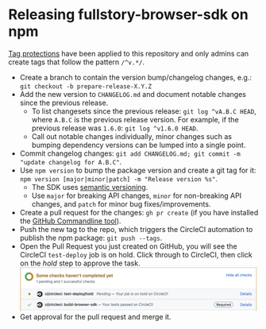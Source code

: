 # Releasing fullstory-browser-sdk on npm

[Tag protections](https://docs.github.com/en/repositories/managing-your-repositorys-settings-and-features/managing-repository-settings/configuring-tag-protection-rules) have been applied to this repository and only admins can create tags that follow the pattern `/^v.*/`.

- Create a branch to contain the version bump/changelog changes, e.g.: `git checkout -b prepare-release-X.Y.Z`
- Add the new version to `CHANGELOG.md` and document notable changes since the previous release.
  - To list changesets since the previous release: `git log ^vA.B.C HEAD`, where `A.B.C` is the previous release version. For example, if the previous release was `1.6.0`: `git log ^v1.6.0 HEAD`.
  - Call out notable changes individually, minor changes such as bumping dependency versions can be lumped into a single point.
- Commit changelog changes: `git add CHANGELOG.md; git commit -m "update changelog for A.B.C"`.
- Use `npm version` to bump the package version and create a git tag for it: `npm version [major|minor|patch] -m "Release version %s"`.
  - The SDK uses [semantic versioning](https://semver.org/).
  - Use `major` for breaking API changes, `minor` for non-breaking API changes, and `patch` for minor bug fixes/improvements.
- Create a pull request for the changes: `gh pr create` (if you have installed the [GitHub Commandline tool](https://cli.github.com/)).
- Push the new tag to the repo, which triggers the CircleCI automation to publish the npm package: `git push --tags`.
- Open the Pull Request you just created on GitHub, you will see the CircleCI `test-deploy` job is on hold. Click through to CircleCI, then click on the _hold_ step to approve the task. ![CI checks on GitHub showing that the CircleCI test-deploy task is pending](images/image.png)
- Get approval for the pull request and merge it.
